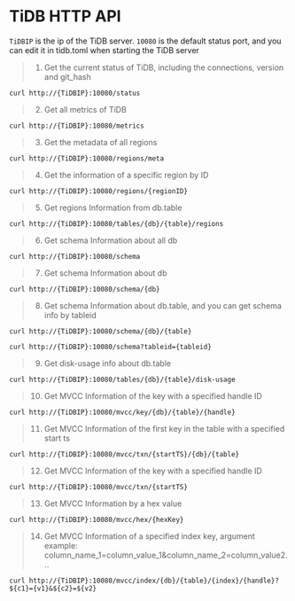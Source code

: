#  TiDB HTTP API

`TiDBIP` is the ip of the TiDB server. `10080` is the default status port, and you can edit it in tidb.toml when starting the TiDB server 

> 1. Get the current status of TiDB, including the connections, version and git_hash

```
curl http://{TiDBIP}:10080/status
```

> 2. Get all metrics of TiDB

```
curl http://{TiDBIP}:10080/metrics
```

> 3. Get the metadata of all regions

```
curl http://{TiDBIP}:10080/regions/meta
```

> 4. Get the information of a specific region by ID

```
curl http://{TiDBIP}:10080/regions/{regionID}
```

> 5. Get regions Information from db.table

```
curl http://{TiDBIP}:10080/tables/{db}/{table}/regions
```

> 6. Get schema Information about all db

```
curl http://{TiDBIP}:10080/schema
```

> 7. Get schema Information about db

```
curl http://{TiDBIP}:10080/schema/{db}
```

> 8. Get schema Information about db.table, and you can get schema info by tableid

```
curl http://{TiDBIP}:10080/schema/{db}/{table}

curl http://{TiDBIP}:10080/schema?tableid={tableid}

```

> 9. Get disk-usage info about db.table

```
curl http://{TiDBIP}:10080/tables/{db}/{table}/disk-usage
```

> 10. Get MVCC Information of the key with a specified handle ID

```
curl http://{TiDBIP}:10080/mvcc/key/{db}/{table}/{handle}
```

> 11. Get MVCC Information of the first key in the table with a specified start ts

```
curl http://{TiDBIP}:10080/mvcc/txn/{startTS}/{db}/{table}
```

> 12. Get MVCC Information of the key with a specified handle ID

```
curl http://{TiDBIP}:10080/mvcc/txn/{startTS}
```

> 13. Get MVCC Information by a hex value

```
curl http://{TiDBIP}:10080/mvcc/hex/{hexKey}
```

> 14. Get MVCC Information of a specified index key, argument example: column_name_1=column_value_1&column_name_2=column_value2...

```
curl http://{TiDBIP}:10080/mvcc/index/{db}/{table}/{index}/{handle}?${c1}={v1}&${c2}=${v2}
```
